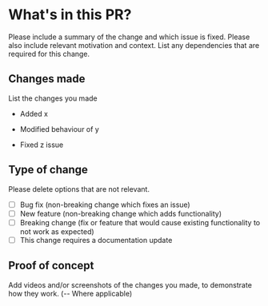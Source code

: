 # What's in this PR?

Please include a summary of the change and which issue is fixed. Please also include relevant motivation and context. List any dependencies that are required for this change.

## Changes made

List the changes you made

- Added x

- Modified behaviour of y

- Fixed z issue

## Type of change

Please delete options that are not relevant.

- [ ] Bug fix (non-breaking change which fixes an issue)
- [ ] New feature (non-breaking change which adds functionality)
- [ ] Breaking change (fix or feature that would cause existing functionality to not work as expected)
- [ ] This change requires a documentation update

## Proof of concept

Add videos and/or screenshots of the changes you made, to demonstrate how they work. (-- Where applicable)

